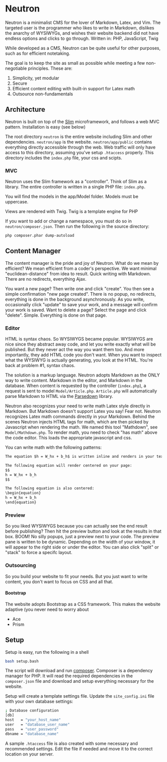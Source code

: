 # Neutron
Neutron is a minimalist CMS for the lover of Markdown, Latex, and Vim. The targeted user is the programmer who likes to write in Markdown, dislikes the anarchy of WYSIWYGs, and wishes their website backend did not have endless options and clicks to go through. Written in: PHP, JavaScript, Twig

While developed as a CMS, Neutron can be quite useful for other purposes, such as for efficient notetaking.

The goal is to keep the site as small as possible while meeting a few non-negotiable principles. These are:

1. Simplicity, yet modular
2. Secure
3. Efficient content editing with built-in support for Latex math
4. Outsource non-fundamentals

## Architecture
Neutron is built on top of the [Slim](https://www.slimframework.com/) microframework, and follows a web MVC pattern. Installation is easy (see below)

The root directory `neutron` is the entire website including Slim and other dependencies. `neutron/app` is the website. `neutron/app/public` contains everything directly accessible through the web. Web traffic will only have access to this directory, assuming you've setup `.htaccess` properly. This directory includes the `index.php` file, your css and scipts.

### MVC
Neutron uses the Slim framework as a "controller". Think of Slim as a library. The entire controller is written in a single PHP file: `index.php`.

You will find the models in the app/Model folder. Models must be uppercase.

Views are rendered with Twig. Twig is a template engine for PHP

If you want to add or change a namespace, you must do so in `neutron/composer.json`. Then run the following in the source directory:
``` bash
php composer.phar dump-autoload
```

## Content Manager
The content manager is the pride and joy of Neutron. What do we mean by efficient? We mean efficient from a coder's perspective. We want minimal "euclidean-distance" from idea to result. Quick writing with Markdown. There are no redirects, everything Ajax.

You want a new page? Then write one and click "create". You then see a simple confirmation "new page created". There is no popup, no redirects, everything is done in the background asynchronously. As you write, occasionally click "update" to save your work, and a message will confirm your work is saved. Want to delete a page? Select the page and click "delete". Simple. Everything is done on that page.

### Editor
HTML is syntax chaos. So WYSIWYGS became popular. WYSIWYGS are nice since they abstract away code, and let you write exactly what will be published. But they never act the way you want them too. And more importantly, they add HTML code you don't want. When you want to inspect what the WYSIWYG is actually generating, you look at the HTML. You're back at problem #1, syntax chaos.

The solution is a markup language. Neutron adopts Markdown as the ONLY way to write content. Markdown in the editor, and Markdown in the database. When content is requested by the controller (`index.php`), a request is sent to model `Model/Article.php`. `Article.php` will automatically parse Markdown to HTML via the [Parsedown](https://github.com/erusev/parsedown) library. 

Neutron also recognizes your need to write math Latex style directly in Markdown. But Markdown doesn't support Latex you say! Fear not. Neutron recognizes Latex math commands directly in your Markdown. Behind the scenes Neutron injects HTML tags for math, which are then picked by Javascript when rendering the math. We named this tool "Mathdown", see `Model/Mathdown.php`. To render math, you need to check "has math" above the code editor. This loads the appropriate javascript and css.

You can write math with the following patterns:
``` markdown
The equation $h = W_hx + b_h$ is written inline and renders in your text.

The following equation will render centered on your page:
$$
h = W_hx + b_h
$$

The following equation is also centered:
\begin{equation}
h = W_hx + b_h
\end{equation}
```

### Preview
So you liked WYSIWYGS because you can actually see the end result before publishing? Then hit the preview button and look at the results in that box. BOOM! No silly popups, just a preview next to your code. The preview pane is written to be dynamic. Depending on the width of your window, it will appear to the right side or under the editor. You can also click "split" or "stack" to force a specifc layout.

### Outsourcing
So you build your website to fit your needs. But you just want to write content, you don't want to focus on CSS and all that.

#### Bootstrap
The website adopts Bootstrap as a CSS framework. This makes the website adaptive (you never need to worry about
* Ace
* Prism

## Setup
Setup is easy, run the following in a shell
``` bash
bash setup.bash
```
The script will download and run [composer](https://getcomposer.org/). Composer is a dependency manager for PHP. It will read the required dependencies in the `composer.json` file and download and setup everything necessary for the website.

Setup will create a template settings file. Update the `site_config.ini` file with your own database settings:
``` bash
; Database configuration
[db]
host   = "your_host_name"
user   = "database_user_name"
pass   = "user_password"
dbname = "database_name"
```

A sample `.htaccess` file is also created with some necessary and recommended settings. Edit the file if needed and move it to the correct location on your server.
